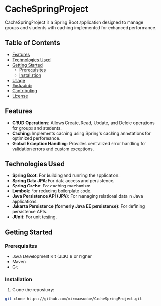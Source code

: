 # CacheSpringProject

CacheSpringProject is a Spring Boot application designed to manage groups and students with caching implemented for enhanced performance.

## Table of Contents

- [Features](#features)
- [Technologies Used](#technologies-used)
- [Getting Started](#getting-started)
  - [Prerequisites](#prerequisites)
  - [Installation](#installation)
- [Usage](#usage)
- [Endpoints](#endpoints)
- [Contributing](#contributing)
- [License](#license)

## Features

- **CRUD Operations**: Allows Create, Read, Update, and Delete operations for groups and students.
- **Caching**: Implements caching using Spring's caching annotations for optimized performance.
- **Global Exception Handling**: Provides centralized error handling for validation errors and custom exceptions.

## Technologies Used

- **Spring Boot**: For building and running the application.
- **Spring Data JPA**: For data access and persistence.
- **Spring Cache**: For caching mechanism.
- **Lombok**: For reducing boilerplate code.
- **Java Persistence API (JPA)**: For managing relational data in Java applications.
- **Jakarta Persistence (formerly Java EE persistence)**: For defining persistence APIs.
- **JUnit**: For unit testing.

## Getting Started

### Prerequisites

- Java Development Kit (JDK) 8 or higher
- Maven
- Git

### Installation

1. Clone the repository:

```bash
git clone https://github.com/mirmaxsudov/CacheSpringProject.git

